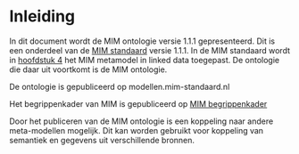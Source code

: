 # Inleiding

In dit document wordt de MIM ontologie versie 1.1.1 gepresenteerd. Dit is een onderdeel van de [MIM standaard](https://docs.geostandaarden.nl/mim/mim/) versie 1.1.1. In de MIM standaard wordt in [hoofdstuk 4](https://docs.geostandaarden.nl/mim/mim/#metamodel-in-linked-data-ld) het MIM metamodel in linked data toegepast. De ontologie die daar uit voortkomt is de MIM ontologie.

De ontologie is gepubliceerd op modellen.mim-standaard.nl

Het begrippenkader van MIM is gepubliceerd op [MIM begrippenkader](https://definities.geostandaarden.nl/mim/nl/)

Door het publiceren van de MIM ontologie is een koppeling naar andere meta-modellen mogelijk. Dit kan worden gebruikt voor koppeling van semantiek en gegevens uit verschillende bronnen.